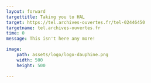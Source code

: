 ```yaml
---
layout: forward
targettitle: Taking you to HAL
target: https://tel.archives-ouvertes.fr/tel-02446450
targetname: tel.archives-ouvertes.fr
time: 0
message: This isn't here any more!

image:
    path: assets/logo/logo-dauphine.png
    width: 500
    height: 500

---
```

